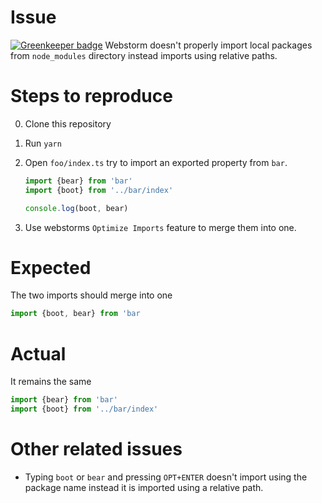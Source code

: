 # Issue

[![Greenkeeper badge](https://badges.greenkeeper.io/tusharmath/webstorm-workspace.svg)](https://greenkeeper.io/)
Webstorm doesn't properly import local packages from `node_modules` directory instead imports using relative paths.

# Steps to reproduce

0. Clone this repository
0. Run `yarn`
0. Open `foo/index.ts` try to import an exported property from `bar`.

    ```ts
    import {bear} from 'bar'
    import {boot} from '../bar/index'
    
    console.log(boot, bear)    
    ```
0. Use webstorms `Optimize Imports` feature to merge them into one.

# Expected

The two imports should merge into one 
```ts
import {boot, bear} from 'bar
``` 

# Actual
It remains the same

```ts
import {bear} from 'bar'
import {boot} from '../bar/index'    
```

# Other related issues 
- Typing `boot` or `bear` and pressing `OPT+ENTER` doesn't import using the package name instead it is imported using a relative path.
